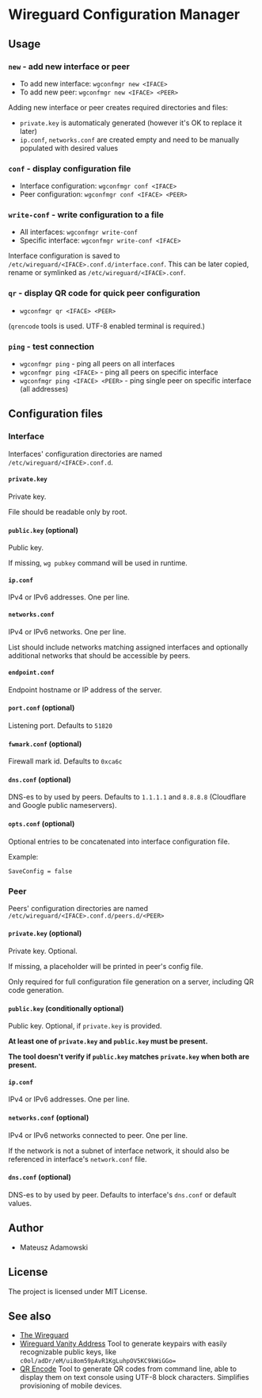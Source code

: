 # Wireguard Configuration Manager

## Usage

### `new` - add new interface or peer
* To add new interface: `wgconfmgr new <IFACE>`
* To add new peer: `wgconfmgr new <IFACE> <PEER>`

Adding new interface or peer creates required directories and files:
- `private.key` is automaticaly generated (however it's OK to replace it later)
- `ip.conf`, `networks.conf` are created empty and need to be manually populated with desired values

### `conf` - display configuration file
* Interface configuration: `wgconfmgr conf <IFACE>`
* Peer configuration: `wgconfmgr conf <IFACE> <PEER>`

### `write-conf` - write configuration to a file
* All interfaces: `wgconfmgr write-conf`
* Specific interface: `wgconfmgr write-conf <IFACE>`

Interface configuration is saved to `/etc/wireguard/<IFACE>.conf.d/interface.conf`. This can be later copied, rename or symlinked as `/etc/wireguard/<IFACE>.conf`.

### `qr` - display QR code for quick peer configuration
* `wgconfmgr qr <IFACE> <PEER>`

(`qrencode` tools is used. UTF-8 enabled terminal is required.)

### `ping` - test connection
* `wgconfmgr ping` - ping all peers on all interfaces
* `wgconfmgr ping <IFACE>` - ping all peers on specific interface
* `wgconfmgr ping <IFACE> <PEER>` - ping single peer on specific interface (all addresses)

## Configuration files

### Interface
Interfaces' configuration directories are named `/etc/wireguard/<IFACE>.conf.d`.

#### `private.key`
Private key.

File should be readable only by root.

#### `public.key` (optional)
Public key.

If missing, `wg pubkey` command will be used in runtime.

#### `ip.conf`
IPv4 or IPv6 addresses. One per line.

#### `networks.conf`
IPv4 or IPv6 networks. One per line.

List should include networks matching assigned interfaces and optionally additional networks that should be accessible by peers.

#### `endpoint.conf`
Endpoint hostname or IP address of the server.

#### `port.conf` (optional)
Listening port. Defaults to `51820`

#### `fwmark.conf` (optional)
Firewall mark id. Defaults to `0xca6c`

#### `dns.conf` (optional)
DNS-es to by used by peers. Defaults to `1.1.1.1` and `8.8.8.8` (Cloudflare and Google public nameservers).

#### `opts.conf` (optional)
Optional entries to be concatenated into interface configuration file.

Example:
```
SaveConfig = false
```

### Peer

Peers' configuration directories are named `/etc/wireguard/<IFACE>.conf.d/peers.d/<PEER>`

#### `private.key` (optional)
Private key. Optional.

If missing, a placeholder will be printed in peer's config file.

Only required for full configuration file generation on a server, including QR code generation.

#### `public.key` (conditionally optional)
Public key. Optional, if `private.key` is provided.

**At least one of `private.key` and `public.key` must be present.**

**The tool doesn't verify if `public.key` matches `private.key` when both are present.**

#### `ip.conf`
IPv4 or IPv6 addresses. One per line.

#### `networks.conf` (optional)
IPv4 or IPv6 networks connected to peer. One per line.

If the network is not a subnet of interface network, it should also be referenced in interface's `network.conf` file.

#### `dns.conf` (optional)
DNS-es to by used by peer. Defaults to interface's `dns.conf` or default values.

## Author
* Mateusz Adamowski

## License
The project is licensed under MIT License.

## See also
* [The Wireguard](https://www.wireguard.com/)
* [Wireguard Vanity Address](https://github.com/warner/wireguard-vanity-address) Tool to generate keypairs with easily recognizable public keys, like `c0ol/adDr/eM/ui8om59pAvR1KgLuhpOV5KC9kWiGGo=`
* [QR Encode](https://fukuchi.org/works/qrencode/) Tool to generate QR codes from command line, able to display them on text console using UTF-8 block characters. Simplifies provisioning of mobile devices.

